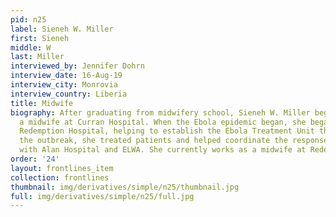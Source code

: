 ```yaml
---
pid: n25
label: Sieneh W. Miller
first: Sieneh
middle: W
last: Miller
interviewed_by: Jennifer Dohrn
interview_date: 16-Aug-19
interview_city: Monrovia
interview_country: Liberia
title: Midwife
biography: After graduating from midwifery school, Sieneh W. Miller began work as
  a midwife at Curran Hospital. When the Ebola epidemic began, she began working at
  Redemption Hospital, helping to establish the Ebola Treatment Unit there. During
  the outbreak, she treated patients and helped coordinate the response of the ETU
  with Alan Hospital and ELWA. She currently works as a midwife at Redemption Hospital.
order: '24'
layout: frontlines_item
collection: frontlines
thumbnail: img/derivatives/simple/n25/thumbnail.jpg
full: img/derivatives/simple/n25/full.jpg
---
```

